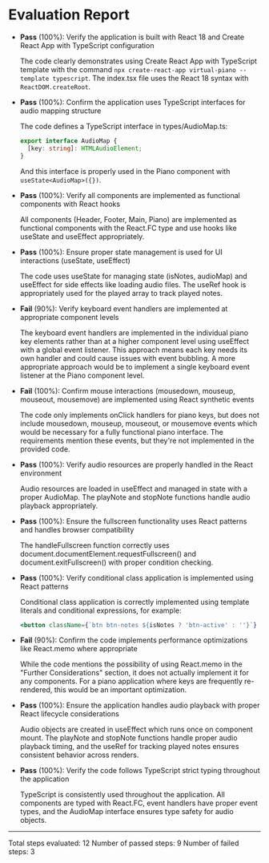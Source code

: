 # Evaluation Report

- **Pass** (100%): Verify the application is built with React 18 and Create React App with TypeScript configuration
  
  The code clearly demonstrates using Create React App with TypeScript template with the command `npx create-react-app virtual-piano --template typescript`. The index.tsx file uses the React 18 syntax with `ReactDOM.createRoot`.

- **Pass** (100%): Confirm the application uses TypeScript interfaces for audio mapping structure
  
  The code defines a TypeScript interface in types/AudioMap.ts:
  ```typescript
  export interface AudioMap {
    [key: string]: HTMLAudioElement;
  }
  ```
  And this interface is properly used in the Piano component with `useState<AudioMap>({})`.

- **Pass** (100%): Verify all components are implemented as functional components with React hooks
  
  All components (Header, Footer, Main, Piano) are implemented as functional components with the React.FC type and use hooks like useState and useEffect appropriately.

- **Pass** (100%): Ensure proper state management is used for UI interactions (useState, useEffect)
  
  The code uses useState for managing state (isNotes, audioMap) and useEffect for side effects like loading audio files. The useRef hook is appropriately used for the played array to track played notes.

- **Fail** (90%): Verify keyboard event handlers are implemented at appropriate component levels
  
  The keyboard event handlers are implemented in the individual piano key elements rather than at a higher component level using useEffect with a global event listener. This approach means each key needs its own handler and could cause issues with event bubbling. A more appropriate approach would be to implement a single keyboard event listener at the Piano component level.

- **Fail** (100%): Confirm mouse interactions (mousedown, mouseup, mouseout, mousemove) are implemented using React synthetic events
  
  The code only implements onClick handlers for piano keys, but does not include mousedown, mouseup, mouseout, or mousemove events which would be necessary for a fully functional piano interface. The requirements mention these events, but they're not implemented in the provided code.

- **Pass** (100%): Verify audio resources are properly handled in the React environment
  
  Audio resources are loaded in useEffect and managed in state with a proper AudioMap. The playNote and stopNote functions handle audio playback appropriately.

- **Pass** (100%): Ensure the fullscreen functionality uses React patterns and handles browser compatibility
  
  The handleFullscreen function correctly uses document.documentElement.requestFullscreen() and document.exitFullscreen() with proper condition checking.

- **Pass** (100%): Verify conditional class application is implemented using React patterns
  
  Conditional class application is correctly implemented using template literals and conditional expressions, for example:
  ```jsx
  <button className={`btn btn-notes ${isNotes ? 'btn-active' : ''}`} onClick={handleButtonClick}>
  ```

- **Fail** (90%): Confirm the code implements performance optimizations like React.memo where appropriate
  
  While the code mentions the possibility of using React.memo in the "Further Considerations" section, it does not actually implement it for any components. For a piano application where keys are frequently re-rendered, this would be an important optimization.

- **Pass** (100%): Ensure the application handles audio playback with proper React lifecycle considerations
  
  Audio objects are created in useEffect which runs once on component mount. The playNote and stopNote functions handle proper audio playback timing, and the useRef for tracking played notes ensures consistent behavior across renders.

- **Pass** (100%): Verify the code follows TypeScript strict typing throughout the application
  
  TypeScript is consistently used throughout the application. All components are typed with React.FC, event handlers have proper event types, and the AudioMap interface ensures type safety for audio objects.

---

Total steps evaluated: 12
Number of passed steps: 9
Number of failed steps: 3